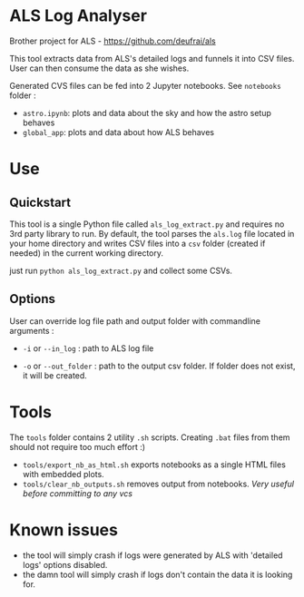 # ALS Log Analyser
Brother project for ALS - https://github.com/deufrai/als

This tool extracts data from ALS's detailed logs and funnels it into CSV files. User can then consume the
data as she wishes.

Generated CVS files can be fed into 2 Jupyter notebooks. See `notebooks` folder :
- `astro.ipynb`: plots and data about the sky and how the astro setup behaves
- `global_app`: plots and data about how ALS behaves

# Use
## Quickstart

This tool is a single Python file called `als_log_extract.py` and requires no 3rd party library to run.
By default, the tool parses the `als.log` file located in your home directory and writes CSV files into
a `csv` folder (created if needed) in the current working directory.

just run `python als_log_extract.py` and collect some CSVs.

## Options

User can override log file path and output folder with commandline arguments :

- `-i` or `--in_log`
: path to ALS log file

- `-o` or `--out_folder`
: path to the output csv folder. If folder does not exist, it will be created.

# Tools

The `tools` folder contains 2 utility `.sh` scripts. Creating `.bat` files from them should not require 
too much effort :)

- `tools/export_nb_as_html.sh` exports notebooks as a single HTML files with embedded plots.
- `tools/clear_nb_outputs.sh` removes output from notebooks. *Very useful before committing to any vcs*

# Known issues

- the tool will simply crash if logs were generated by ALS with 'detailed logs' options disabled.
- the damn tool will simply crash if logs don't contain the data it is looking for.

